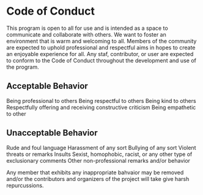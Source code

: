 # Code of Conduct
This program is open to all for use and is intended as a space to communicate and collaborate with others. We want to foster an environment that is warm and welcoming to all. Members of the community are expected to uphold professional and respectful aims in hopes to create an enjoyable experience for all. Any staf, contributor, or user are expected to conform to the Code of Conduct throughout the development and use of the program.

## Acceptable Behavior
Being professional to others
Being respectful to others
Being kind to others
Respectfully offering and receiving constructive criticism
Being empathetic to other

## Unacceptable Behavior
Rude and foul language
Harassment of any sort
Bullying of any sort
Violent threats or remarks
Insults
Sexist, homophobic, racist, or any other type of exclusionary comments
Other non-professional remarks and/or behavior

Any member that exhibits any inappropriate bahvaior may be removed and/or the contributors and organizers of the project will take give harsh repurcussions.